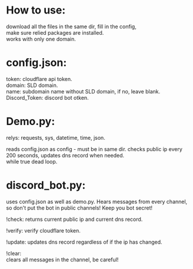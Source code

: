# How to use:
download all the files in the same dir, fill in the config,  
make sure relied packages are installed.  
works with only one domain.  

# config.json:
token: cloudflare api token.  
domain: SLD domain.  
name: subdomain name without SLD domain, if no, leave blank.  
Discord_Token: discord bot otken. 

# Demo.py:
relys: requests, sys, datetime, time, json. 

reads config.json as config - must be in same dir. 
checks public ip every 200 seconds, updates dns record when needed.  
while true dead loop. 

# discord_bot.py:
uses config.json as well as demo.py. 
Hears messages from every channel, so don't put the bot in public channels! Keep you bot secret!  

!check:
returns current public ip and current dns record. 

!verify:
verify cloudflare token. 

!update:
updates dns record regardless of if the ip has changed. 

!clear:  
clears all messages in the channel, be careful!  

